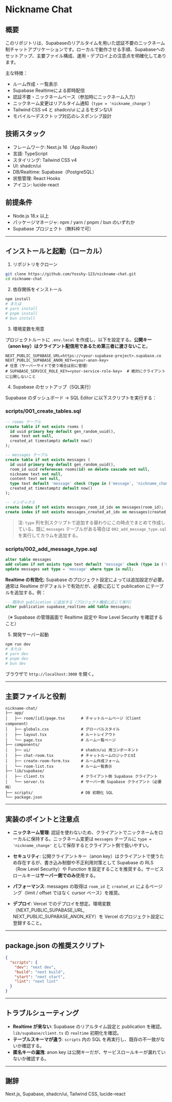 # Nickname Chat

## 概要

このリポジトリは、Supabaseのリアルタイムを用いた認証不要のニックネーム制チャットアプリケーションです。ローカルで動作させる手順、Supabaseへのセットアップ、主要ファイル構成、運用・デプロイ上の注意点を明確化してあります。

主な特徴：

* ルーム作成・一覧表示
* Supabase Realtimeによる即時配信
* 認証不要・ニックネームベース（参加時にニックネーム入力）
* ニックネーム変更はリアルタイム通知（`type = 'nickname_change'`）
* Tailwind CSS v4 と shadcn/ui によるモダンなUI
* モバイル〜デスクトップ対応のレスポンシブ設計

## 技術スタック

* フレームワーク: Next.js 16（App Router）
* 言語: TypeScript
* スタイリング: Tailwind CSS v4
* UI: shadcn/ui
* DB/Realtime: Supabase（PostgreSQL）
* 状態管理: React Hooks
* アイコン: lucide-react

## 前提条件

* Node.js 18.x 以上
* パッケージマネージャ: npm / yarn / pnpm / bun のいずれか
* Supabase プロジェクト（無料枠で可）

---

## インストールと起動（ローカル）

1. リポジトリをクローン

```bash
git clone https://github.com/Yosshy-123/nickname-chat.git
cd nickname-chat
```

2. 依存関係をインストール

```bash
npm install
# または
# yarn install
# pnpm install
# bun install
```

3. 環境変数を用意

プロジェクトルートに `.env.local` を作成し、以下を設定する。**公開キー（anon key）はクライアント配信用であるため第三者に渡さないこと**。

```env
NEXT_PUBLIC_SUPABASE_URL=https://<your-supabase-project>.supabase.co
NEXT_PUBLIC_SUPABASE_ANON_KEY=<your-anon-key>
# 任意（サーバーサイドで使う場合は別に管理）
# SUPABASE_SERVICE_ROLE_KEY=<your-service-role-key>  # 絶対にクライアントに公開しないこと
```

4. Supabase のセットアップ（SQL実行）

Supabase のダッシュボード → SQL Editor に以下スクリプトを実行する：

### scripts/001_create_tables.sql

```sql
-- rooms テーブル
create table if not exists rooms (
  id uuid primary key default gen_random_uuid(),
  name text not null,
  created_at timestamptz default now()
);

-- messages テーブル
create table if not exists messages (
  id uuid primary key default gen_random_uuid(),
  room_id uuid references rooms(id) on delete cascade not null,
  nickname text not null,
  content text not null,
  type text default 'message' check (type in ('message', 'nickname_change')),
  created_at timestamptz default now()
);

-- インデックス
create index if not exists messages_room_id_idx on messages(room_id);
create index if not exists messages_created_at_idx on messages(created_at);
```

> 注: `type` 列を別スクリプトで追加する替わりにこの時点でまとめて作成している。既に `messages` テーブルがある場合は `002_add_message_type.sql` を実行してカラムを追加する。

### scripts/002_add_message_type.sql

```sql
alter table messages
add column if not exists type text default 'message' check (type in ('message', 'nickname_change'));
update messages set type = 'message' where type is null;
```

**Realtime の有効化**: Supabase のプロジェクト設定によっては追加設定が必要。通常は Realtime がデフォルトで有効だが、必要に応じて publication にテーブルを追加する。例：

```sql
-- 既存の publication に追加する（プロジェクト構成に応じて実行）
alter publication supabase_realtime add table messages;
```

（※ Supabase の管理画面で Realtime 設定や Row Level Security を確認すること）

5. 開発サーバー起動

```bash
npm run dev
# または
# yarn dev
# pnpm dev
# bun dev
```

ブラウザで `http://localhost:3000` を開く。

---

## 主要ファイルと役割

```
nickname-chat/
├── app/
│   ├── room/[id]/page.tsx       # チャットルームページ（Client component）
│   ├── globals.css              # グローバルスタイル
│   ├── layout.tsx               # ルートレイアウト
│   └── page.tsx                 # ルーム一覧ページ
├── components/
│   ├── ui/                      # shadcn/ui 用コンポーネント
│   ├── chat-room.tsx            # チャットルームロジックとUI
│   ├── create-room-form.tsx     # ルーム作成フォーム
│   └── room-list.tsx            # ルーム一覧表示
├── lib/supabase/
│   ├── client.ts                # クライアント側 Supabase クライアント
│   └── server.ts                # サーバー側 Supabase クライアント（必要時）
├── scripts/                     # DB 初期化 SQL
└── package.json
```

---

## 実装のポイントと注意点

* **ニックネーム管理**: 認証を使わないため、クライアントでニックネームをローカルに保持する。ニックネーム変更は `messages` テーブルに `type = 'nickname_change'` として保存するとクライアント側で扱いやすい。

* **セキュリティ**: 公開クライアントキー（anon key）はクライアントで使うため存在するが、書き込み制御や不正利用対策として Supabase の RLS（Row Level Security）や Function を設定することを推奨する。サービスロールキーは**サーバー側でのみ**使用する。

* **パフォーマンス**: messages の取得は `room_id` と `created_at` によるページング（limit / offset ではなく cursor ベース）を推奨。

* **デプロイ**: Vercel でのデプロイを想定。環境変数（NEXT_PUBLIC_SUPABASE_URL, NEXT_PUBLIC_SUPABASE_ANON_KEY）を Vercel のプロジェクト設定に登録すること。

---

## package.json の推奨スクリプト

```json
{
  "scripts": {
    "dev": "next dev",
    "build": "next build",
    "start": "next start",
    "lint": "next lint"
  }
}
```

---

## トラブルシューティング

* **Realtime が来ない**: Supabase のリアルタイム設定と publication を確認。`lib/supabase/client.ts` の `realtime` 初期化を確認。
* **テーブルスキーマが違う**: `scripts` 内の SQL を再実行し、既存の不一致がないか確認する。
* **匿名キーの漏洩**: anon key は公開キーだが、サービスロールキーが漏れていないか確認する。

---

## 謝辞

Next.js, Supabase, shadcn/ui, Tailwind CSS, lucide-react
